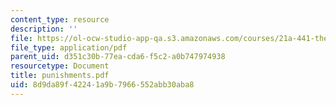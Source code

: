 ```yaml
---
content_type: resource
description: ''
file: https://ol-ocw-studio-app-qa.s3.amazonaws.com/courses/21a-441-the-conquest-of-america-spring-2004/8d9da89f42241a9b7966552abb30aba8_punishments.pdf
file_type: application/pdf
parent_uid: d351c30b-77ea-cda6-f5c2-a0b747974938
resourcetype: Document
title: punishments.pdf
uid: 8d9da89f-4224-1a9b-7966-552abb30aba8
---
```

